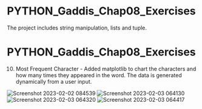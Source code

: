 # PYTHON_Gaddis_Chap08_Exercises
The project includes string manipulation, lists and tuple.

# PYTHON_Gaddis_Chap08_Exercises
10. Most Frequent Character - Added matplotlib to chart the characters and how many times they appeared in the word. The data is generated dynamically from a user input.

![Screenshot 2023-02-02 084539](https://user-images.githubusercontent.com/105762453/216442924-338db636-c239-4f6b-bf12-9e9a7555e6f2.png)
![Screenshot 2023-02-03 064130](https://user-images.githubusercontent.com/105762453/216618620-bb5f4618-d2bf-4933-8833-207633c9c49d.png)
![Screenshot 2023-02-03 064320](https://user-images.githubusercontent.com/105762453/216618625-c6bf2e9d-3597-4be8-b7f4-9b62351341cf.png)
![Screenshot 2023-02-03 064417](https://user-images.githubusercontent.com/105762453/216618634-fe5bba7d-1ef1-48b1-bcb2-a5d484f01820.png)
